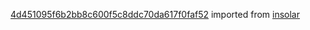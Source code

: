 [4d451095f6b2bb8c600f5c8ddc70da617f0faf52](https://github.com/insolar/insolar/commit/4d451095f6b2bb8c600f5c8ddc70da617f0faf52) imported from [insolar](https://github.com/insolar/insolar)
